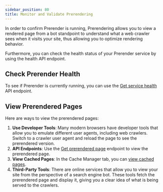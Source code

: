 ```yaml
---
sidebar_position: 80
title: Monitor and Validate Prerendering
---
```


In order to confirm Prerender is running, Prerendering allows you to view a rendered page from a bot standpoint to understand what a web crawler sees when it visits your site, thus allowing you to optimize rendering behavior. 

Furthermore, you can check the health status of your Prerender service by using the health API endpoint. 

## Check Prerender Health

To see if Prerender is currently running, you can use the [Get service health](/docs/apiPrerendering#/paths/api-prerender-v1-health/get) API endpoint.

## View Prerendered Pages

Here are ways to view the prerendered pages:

1. **Use Developer Tools**: Many modern browsers have developer tools that allow you to emulate different user agents, including web crawlers. Switch to a crawler user agent and reload the page to see the prerendered version.
2. **API Endpoints**: Use the [Get prerendered page](/docs/apiPrerendering#/paths/api-prerender-v1-render-mobile---url/get) endpoint to view the prerendered page.
3. **View Cached Pages**: In the Cache Manager tab, you can [view cached pages](../07-prerendering-management/manage-cache/).
4. **Third-Party Tools**: There are online services that allow you to view your site from the perspective of a search engine bot. These tools fetch the prerendered page and display it, giving you a clear idea of what is being served to the crawlers.
